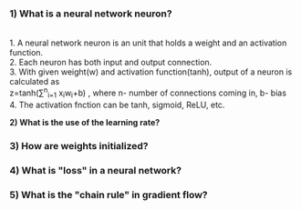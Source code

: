 <h3> 1) What is a neural network neuron? </h3> <br/>
      1. A neural network neuron is an unit that holds a weight and an activation function. <br/>
      2. Each neuron has both input and output connection. <br/>
      3. With given weight(w) and activation function(tanh), output of a neuron is calculated as <br/>
      z=tanh(∑<sup>n</sup><sub>i=1</sub> x<sub>i</sub>w<sub>i</sub>+b)  , where n- number of connections coming in, b- bias <br/>
      4. The activation fnction can be tanh, sigmoid, ReLU, etc.


<b font size =28> 2) What is the use of the learning rate? </b> <br/>



### 3) How are weights initialized?



### 4) What is "loss" in a neural network?



### 5)  What is the "chain rule" in gradient flow?



